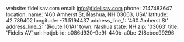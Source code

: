 website: fidelisav.com
email: info@fidelisav.com
phone: 2147483647
location:
  name: '460 Amherst St, Nashua, NH 03063, USA'
  latitude: 42.789402
  longitude: -71.5194437
address_line_1: '460 Amherst St'
address_line_2: '(Route 101A)'
town: Nashua
state: NH
zip: '03063'
title: 'Fidelis AV'
url: hotjob
id: b086d930-9e9f-440b-a0be-2f8cbec99296
